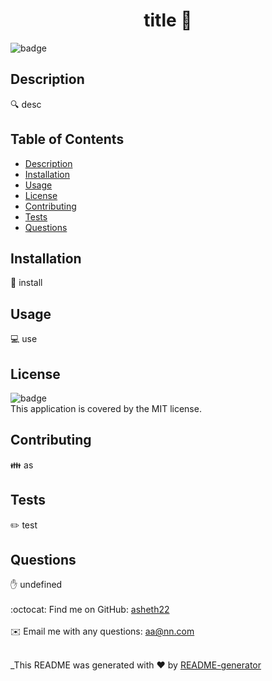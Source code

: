 
<h1 align="center">title 👋</h1>

![badge](https://img.shields.io/badge/license-MIT-brightgreen)<br />

## Description
🔍 desc

## Table of Contents
- [Description](#description)
- [Installation](#installation)
- [Usage](#usage)
- [License](#license)
- [Contributing](#contributing)
- [Tests](#tests)
- [Questions](#questions)

## Installation
💾 install

## Usage
💻 use

## License
![badge](https://img.shields.io/badge/license-MIT-brightgreen)
<br />
This application is covered by the MIT license. 

## Contributing
👪 as

## Tests
✏️ test

## Questions
✋ undefined<br />
<br />
:octocat: Find me on GitHub: [asheth22](https://github.com/asheth22)<br />
<br />
✉️ Email me with any questions: aa@nn.com<br /><br />

_This README was generated with ❤️ by [README-generator]() 
  